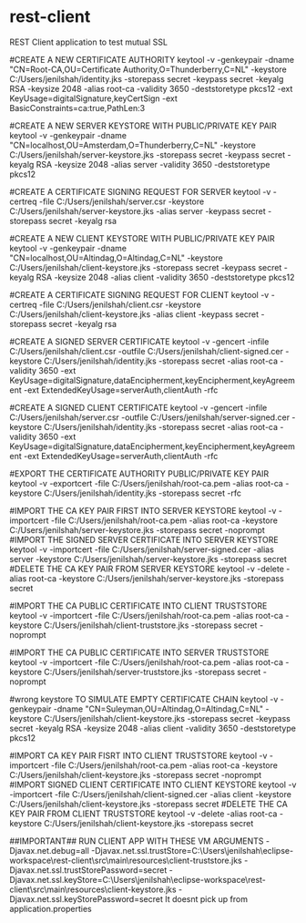 # rest-client
REST Client application to test mutual SSL

#CREATE A NEW CERTIFICATE AUTHORITY
keytool -v -genkeypair -dname "CN=Root-CA,OU=Certificate Authority,O=Thunderberry,C=NL" -keystore C:/Users/jenilshah/identity.jks -storepass secret -keypass secret -keyalg RSA -keysize 2048 -alias root-ca -validity 3650 -deststoretype pkcs12 -ext KeyUsage=digitalSignature,keyCertSign -ext BasicConstraints=ca:true,PathLen:3

#CREATE A NEW SERVER KEYSTORE WITH PUBLIC/PRIVATE KEY PAIR
keytool -v -genkeypair -dname "CN=localhost,OU=Amsterdam,O=Thunderberry,C=NL" -keystore C:/Users/jenilshah/server-keystore.jks -storepass secret -keypass secret -keyalg RSA -keysize 2048 -alias server -validity 3650 -deststoretype pkcs12

#CREATE A CERTIFICATE SIGNING REQUEST FOR SERVER
keytool -v -certreq -file C:/Users/jenilshah/server.csr -keystore C:/Users/jenilshah/server-keystore.jks -alias server -keypass secret -storepass secret -keyalg rsa

#CREATE A NEW CLIENT KEYSTORE WITH PUBLIC/PRIVATE KEY PAIR
keytool -v -genkeypair -dname "CN=localhost,OU=Altindag,O=Altindag,C=NL" -keystore C:/Users/jenilshah/client-keystore.jks -storepass secret -keypass secret -keyalg RSA -keysize 2048 -alias client -validity 3650 -deststoretype pkcs12

#CREATE A CERTIFICATE SIGNING REQUEST FOR CLIENT 
keytool -v -certreq -file C:/Users/jenilshah/client.csr -keystore C:/Users/jenilshah/client-keystore.jks -alias client -keypass secret -storepass secret -keyalg rsa

#CREATE A SIGNED SERVER CERTIFICATE 
keytool -v -gencert -infile C:/Users/jenilshah/client.csr -outfile C:/Users/jenilshah/client-signed.cer -keystore C:/Users/jenilshah/identity.jks -storepass secret -alias root-ca -validity 3650 -ext KeyUsage=digitalSignature,dataEncipherment,keyEncipherment,keyAgreement -ext ExtendedKeyUsage=serverAuth,clientAuth -rfc

#CREATE A SIGNED CLIENT CERTIFICATE
keytool -v -gencert -infile C:/Users/jenilshah/server.csr -outfile C:/Users/jenilshah/server-signed.cer -keystore C:/Users/jenilshah/identity.jks -storepass secret -alias root-ca -validity 3650 -ext KeyUsage=digitalSignature,dataEncipherment,keyEncipherment,keyAgreement -ext ExtendedKeyUsage=serverAuth,clientAuth -rfc

#EXPORT THE CERTIFICATE AUTHORITY PUBLIC/PRIVATE KEY PAIR
keytool -v -exportcert -file C:/Users/jenilshah/root-ca.pem -alias root-ca -keystore C:/Users/jenilshah/identity.jks -storepass secret -rfc


#IMPORT THE CA KEY PAIR FIRST INTO SERVER KEYSTORE
keytool -v -importcert -file C:/Users/jenilshah/root-ca.pem -alias root-ca -keystore C:/Users/jenilshah/server-keystore.jks -storepass secret -noprompt
#IMPORT THE SIGNED SERVER CERTIFICATE INTO SERVER KEYSTORE
keytool -v -importcert -file C:/Users/jenilshah/server-signed.cer -alias server -keystore C:/Users/jenilshah/server-keystore.jks -storepass secret
#DELETE THE CA KEY PAIR FROM SERVER KEYSTORE
keytool -v -delete -alias root-ca -keystore C:/Users/jenilshah/server-keystore.jks -storepass secret



#IMPORT THE CA PUBLIC CERTIFICATE INTO CLIENT TRUSTSTORE
keytool -v -importcert -file C:/Users/jenilshah/root-ca.pem -alias root-ca -keystore C:/Users/jenilshah/client-truststore.jks -storepass secret -noprompt

#IMPORT THE CA PUBLIC CERTIFICATE INTO SERVER TRUSTSTORE
keytool -v -importcert -file C:/Users/jenilshah/root-ca.pem -alias root-ca -keystore C:/Users/jenilshah/server-truststore.jks -storepass secret -noprompt


#wrong keystore TO SIMULATE EMPTY CERTIFICATE CHAIN
keytool -v -genkeypair -dname "CN=Suleyman,OU=Altindag,O=Altindag,C=NL" -keystore C:/Users/jenilshah/client-keystore.jks -storepass secret -keypass secret -keyalg RSA -keysize 2048 -alias client -validity 3650 -deststoretype pkcs12 


#IMPORT CA KEY PAIR FISRT INTO CLIENT TRUSTSTORE
keytool -v -importcert -file C:/Users/jenilshah/root-ca.pem -alias root-ca -keystore C:/Users/jenilshah/client-keystore.jks -storepass secret -noprompt
#IMPORT SIGNED CLIENT CERTIFICATE INTO CLIENT KEYSTORE
keytool -v -importcert -file C:/Users/jenilshah/client-signed.cer -alias client -keystore C:/Users/jenilshah/client-keystore.jks -storepass secret
#DELETE THE CA KEY PAIR FROM CLIENT TRUSTSTORE
keytool -v -delete -alias root-ca -keystore C:/Users/jenilshah/client-keystore.jks -storepass secret




##IMPORTANT##
RUN CLIENT APP WITH THESE VM ARGUMENTS
-Djavax.net.debug=all -Djavax.net.ssl.trustStore=C:\Users\jenilshah\eclipse-workspace\rest-client\src\main\resources\client-truststore.jks -Djavax.net.ssl.trustStorePassword=secret -Djavax.net.ssl.keyStore=C:\Users\jenilshah\eclipse-workspace\rest-client\src\main\resources\client-keystore.jks -Djavax.net.ssl.keyStorePassword=secret
It doesnt pick up from application.properties





